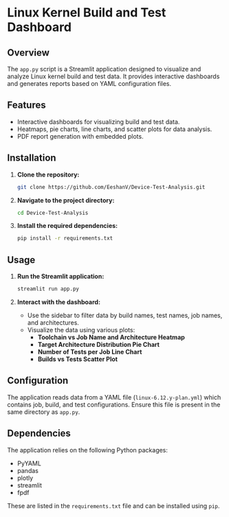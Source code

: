 # Linux Kernel Build and Test Dashboard

## Overview
The `app.py` script is a Streamlit application designed to visualize and analyze Linux kernel build and test data. It provides interactive dashboards and generates reports based on YAML configuration files.

## Features
- Interactive dashboards for visualizing build and test data.
- Heatmaps, pie charts, line charts, and scatter plots for data analysis.
- PDF report generation with embedded plots.

## Installation

1. **Clone the repository:**
   ```bash
   git clone https://github.com/EeshanV/Device-Test-Analysis.git
   ```

2. **Navigate to the project directory:**
   ```bash
   cd Device-Test-Analysis
   ```

3. **Install the required dependencies:**
   ```bash
   pip install -r requirements.txt
   ```

## Usage

1. **Run the Streamlit application:**
   ```bash
   streamlit run app.py
   ```

2. **Interact with the dashboard:**
   - Use the sidebar to filter data by build names, test names, job names, and architectures.
   - Visualize the data using various plots:
     - **Toolchain vs Job Name and Architecture Heatmap**
     - **Target Architecture Distribution Pie Chart**
     - **Number of Tests per Job Line Chart**
     - **Builds vs Tests Scatter Plot**


## Configuration
The application reads data from a YAML file (`linux-6.12.y-plan.yml`) which contains job, build, and test configurations. Ensure this file is present in the same directory as `app.py`.

## Dependencies
The application relies on the following Python packages:
- PyYAML
- pandas
- plotly
- streamlit
- fpdf

These are listed in the `requirements.txt` file and can be installed using `pip`.